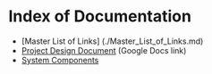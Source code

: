 # Index of Documentation

* [Master List of Links] (./Master_List_of_Links.md)
* [Project Design Document](https://docs.google.com/document/d/1-YWYlPVUEKahlAF_K3v4fTCanFHRrazHRrGPFFk2wII) (Google Docs link)
* [System Components](./system_components.md)
